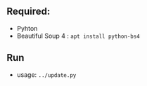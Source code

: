 ## Required:
* Pyhton
* Beautiful Soup 4 : `apt install python-bs4`

## Run
* usage: `../update.py`
